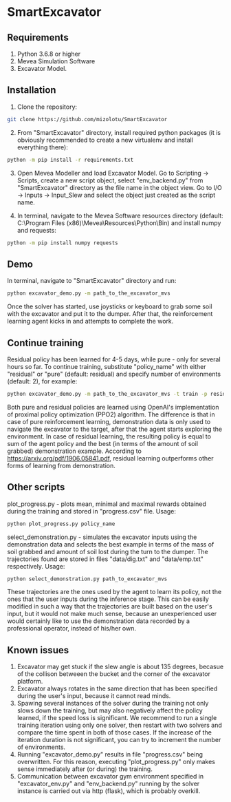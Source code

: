 # SmartExcavator

## Requirements

1. Python 3.6.8 or higher
2. Mevea Simulation Software
3. Excavator Model.

## Installation

1. Clone the repository:
```bash
git clone https://github.com/mizolotu/SmartExcavator
```

2. From "SmartExcavator" directory, install required python packages (it is obviously recommended to create a new virtualenv and install everything there):
```bash
python -m pip install -r requirements.txt
```

3. Open Mevea Modeller and load Excavator Model. Go to Scripting -> Scripts, create a new script object, select "env_backend.py" from "SmartExcavator" directory as the file name in the object view. Go to I/O -> Inputs -> Input_Slew and select the object just created as the script name. 

4. In terminal, navigate to the Mevea Software resources directory (default: C:\Program Files (x86)\Mevea\Resources\Python\Bin) and install numpy and requests:
```bash
python -m pip install numpy requests
```

## Demo

In terminal, navigate to "SmartExcavator" directory and run: 
```bash
python excavator_demo.py -m path_to_the_excavator_mvs
```

Once the solver has started, use joysticks or keyboard to grab some soil with the excavator and put it to the dumper. After that, the reinforcement learning agent kicks in and attempts to complete the work. 

## Continue training

Residual policy has been learned for 4-5 days, while pure - only for several hours so far. To continue training, substitute "policy_name" with either "residual" or "pure" (default: residual) and specify number of environments (default: 2), for example:
```bash
python excavator_demo.py -m path_to_the_excavator_mvs -t train -p residual -n 2
```

Both pure and residual policies are learned using OpenAI's implementation of proximal policy optimization (PPO2) algorithm. The difference is that in case of pure reinforcement learning, demonstration data is only used to navigate the excavator to the target, after that the agent starts exploring the environment. In case of residual learning, the resulting policy is equal to sum of the agent policy and the best (in terms of the amount of soil grabbed) demonstration example. According to https://arxiv.org/pdf/1906.05841.pdf, residual learning outperforms other forms of learning from demonstration. 

## Other scripts

plot_progress.py - plots mean, minimal and maximal rewards obtained during the training and stored in "progress.csv" file. Usage:
```bash
python plot_progress.py policy_name
```

select_demonstration.py - simulates the excavator inputs using the demonstration data and selects the best example in terms of the mass of soil grabbed and amount of soil lost during the turn to the dumper. The trajectories found are stored in files "data/dig.txt" and "data/emp.txt" respectively. Usage:
```bash
python select_demonstration.py path_to_excavator_mvs
```

These trajectories are the ones used by the agent to learn its policy, not the ones that the user inputs during the inference stage. This can be easily modified in such a way that the trajectories are built based on the user's input, but it would not make much sense, because an unexperienced user would certainly like to use the demonstration data recorded by a professional operator, instead of his/her own. 

## Known issues

1. Excavator may get stuck if the slew angle is about 135 degrees, becasue of the collison betweeen the bucket and the corner of the excavator platform.
2. Excavator always rotates in the same direction that has been specified during the user's input, because it cannot read minds.  
3. Spawing several instances of the solver during the training not only slows down the training, but may also negatively affect the policy learned, if the speed loss is significant. We recommend to run a single training iteration using only one solver, then restart with two solvers and compare the time spent in both of those cases. If the increase of the iteration duration is not significant, you can try to increment the number of environments.   
4. Running "excavator_demo.py" results in file "progress.csv" being overwritten. For this reason, executing "plot_progress.py" only makes sense immediately after (or during) the training.
5. Communication between excavator gym environment specified in "excavator_env.py" and "env_backend.py" running by the solver instance is carried out via http (flask), which is probably overkill.
